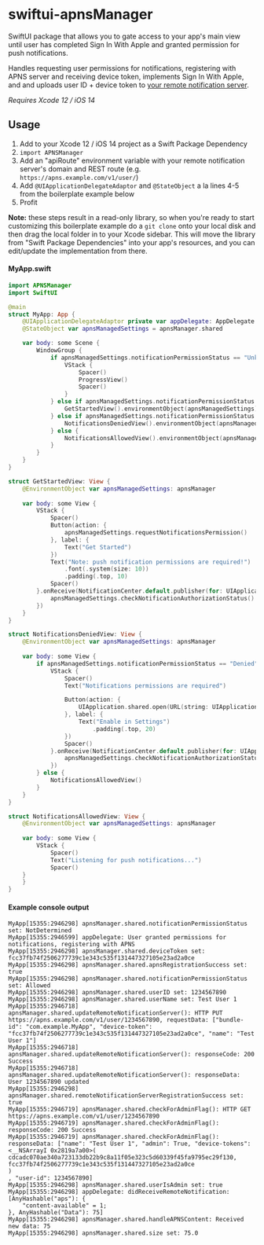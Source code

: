 # swiftui-apnsManager
SwiftUI package that allows you to gate access to your app's main view until user has completed Sign In With Apple and granted permission for push notifications.

Handles requesting user permissions for notifications, registering with APNS server and receiving device token, implements Sign In With Apple, and and uploads user ID + device token to [your remote notification server](https://github.com/magnolialogic/python-apns_server).

*Requires Xcode 12 / iOS 14*

## Usage

1. Add to your Xcode 12 / iOS 14 project as a Swift Package Dependency
2. `import APNSManager`
3. Add an "apiRoute" environment variable with your remote notification server's domain and REST route (e.g. `https://apns.example.com/v1/user/`)
4. Add `@UIApplicationDelegateAdaptor` and `@StateObject` a la lines 4-5 from the boilerplate example below
5. Profit

**Note:** these steps result in a read-only library, so when you're ready to start customizing this boilerplate example do a `git clone` onto your local disk and then drag the local folder in to your Xcode sidebar. This will move the library from "Swift Package Dependencies" into your app's resources, and you can edit/update the implementation from there.

#### MyApp.swift
```swift
import APNSManager
import SwiftUI

@main
struct MyApp: App {
    @UIApplicationDelegateAdaptor private var appDelegate: AppDelegate
    @StateObject var apnsManagedSettings = apnsManager.shared

    var body: some Scene {
        WindowGroup {
            if apnsManagedSettings.notificationPermissionStatus == "Unknown" {
                VStack {
                    Spacer()
                    ProgressView()
                    Spacer()
                }
            } else if apnsManagedSettings.notificationPermissionStatus == "NotDetermined" {
                GetStartedView().environmentObject(apnsManagedSettings)
            } else if apnsManagedSettings.notificationPermissionStatus == "Denied" {
                NotificationsDeniedView().environmentObject(apnsManagedSettings)
            } else {
                NotificationsAllowedView().environmentObject(apnsManagedSettings)
            }
        }
    }
}

struct GetStartedView: View {
    @EnvironmentObject var apnsManagedSettings: apnsManager
	
    var body: some View {
        VStack {
            Spacer()
            Button(action: {
                apnsManagedSettings.requestNotificationsPermission()
            }, label: {
                Text("Get Started")
            })
            Text("Note: push notification permissions are required!")
                .font(.system(size: 10))
                .padding(.top, 10)
            Spacer()
        }.onReceive(NotificationCenter.default.publisher(for: UIApplication.didBecomeActiveNotification), perform: { _ in
            apnsManagedSettings.checkNotificationAuthorizationStatus()
        })
    }
}

struct NotificationsDeniedView: View {
    @EnvironmentObject var apnsManagedSettings: apnsManager
	
    var body: some View {
        if apnsManagedSettings.notificationPermissionStatus == "Denied" {
            VStack {
                Spacer()
                Text("Notifications permissions are required")

                Button(action: {
                    UIApplication.shared.open(URL(string: UIApplication.openSettingsURLString)!, options: [:], completionHandler: nil)
                }, label: {
                    Text("Enable in Settings")
                        .padding(.top, 20)
                })
                Spacer()
            }.onReceive(NotificationCenter.default.publisher(for: UIApplication.didBecomeActiveNotification), perform: { _ in
                apnsManagedSettings.checkNotificationAuthorizationStatus()
            })
        } else {
            NotificationsAllowedView()
        }
    }
}

struct NotificationsAllowedView: View {
    @EnvironmentObject var apnsManagedSettings: apnsManager
	
    var body: some View {
        VStack {
            Spacer()
            Text("Listening for push notifications...")
            Spacer()
	}
    }
}
```

#### Example console output
```
MyApp[15355:2946298] apnsManager.shared.notificationPermissionStatus set: NotDetermined
MyApp[15355:2946599] appDelegate: User granted permissions for notifications, registering with APNS
MyApp[15355:2946298] apnsManager.shared.deviceToken set: fcc37fb74f2506277739c1e343c535f131447327105e23ad2a0ce
MyApp[15355:2946298] apnsManager.shared.apnsRegistrationSuccess set: true
MyApp[15355:2946298] apnsManager.shared.notificationPermissionStatus set: Allowed
MyApp[15355:2946298] apnsManager.shared.userID set: 1234567890
MyApp[15355:2946298] apnsManager.shared.userName set: Test User 1
MyApp[15355:2946718] apnsManager.shared.updateRemoteNotificationServer(): HTTP PUT https://apns.example.com/v1/user/1234567890, requestData: ["bundle-id": "com.example.MyApp", "device-token": "fcc37fb74f2506277739c1e343c535f131447327105e23ad2a0ce", "name": "Test User 1"]
MyApp[15355:2946718] apnsManager.shared.updateRemoteNotificationServer(): responseCode: 200 Success
MyApp[15355:2946718] apnsManager.shared.updateRemoteNotificationServer(): responseData: User 1234567890 updated
MyApp[15355:2946298] apnsManager.shared.remoteNotificationServerRegistrationSuccess set: true
MyApp[15355:2946719] apnsManager.shared.checkForAdminFlag(): HTTP GET https://apns.example.com/v1/user/1234567890
MyApp[15355:2946719] apnsManager.shared.checkForAdminFlag(): responseCode: 200 Success
MyApp[15355:2946719] apnsManager.shared.checkForAdminFlag(): responseData: ["name": "Test User 1", "admin": True, "device-tokens": <__NSArrayI 0x2819a7a00>(
cdcadc070ae340a723133db22b9c8a11f05e323c5d60339f45fa9795ec29f130,
fcc37fb74f2506277739c1e343c535f131447327105e23ad2a0ce
)
, "user-id": 1234567890]
MyApp[15355:2946298] apnsManager.shared.userIsAdmin set: true
MyApp[15355:2946298] appDelegate: didReceiveRemoteNotification: [AnyHashable("aps"): {
    "content-available" = 1;
}, AnyHashable("Data"): 75]
MyApp[15355:2946298] apnsManager.shared.handleAPNSContent: Received new data: 75
MyApp[15355:2946298] apnsManager.shared.size set: 75.0

```
